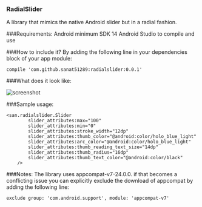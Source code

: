 ### RadialSlider
A library that mimics the native Android slider but in a radial fashion.

###Requirements:
Android minimum SDK 14
Android Studio to compile and use

###How to include it?
By adding the following line in your dependencies block of your app module:

``` compile 'com.github.sanat51289:radialslider:0.0.1' ```

###What does it look like:

![screenshot](https://cloud.githubusercontent.com/assets/5086113/20528365/f42c014c-b099-11e6-87c8-3bfd28e450be.png)


###Sample usage:
```
<san.radialslider.Slider
        slider_attributes:max="100"
        slider_attributes:min="0"
        slider_attributes:stroke_width="12dp"
        slider_attributes:thumb_color="@android:color/holo_blue_light"
        slider_attributes:arc_color="@android:color/holo_blue_light"
        slider_attributes:thumb_reading_text_size="14dp"
        slider_attributes:thumb_radius="16dp"
        slider_attributes:thumb_text_color="@android:color/black"
    />
```

###Notes:
The library uses appcompat-v7-24.0.0. if that becomes a conflicting issue you can explicitly exclude the download of appcompat by adding the following line:

 ```
 exclude group: 'com.android.support', module: 'appcompat-v7'
 ```